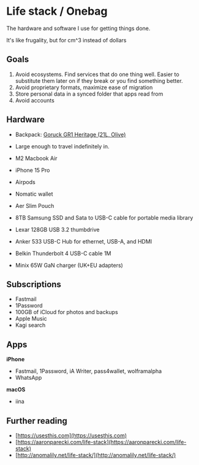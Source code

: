 # Life stack / Onebag

The hardware and software I use for getting things done.

It's like frugality, but for cm^3 instead of dollars

## Goals

1. Avoid ecosystems. Find services that do one thing well. Easier to substitute them later on if they break or you find something better.
2. Avoid proprietary formats, maximize ease of migration
3. Store personal data in a synced folder that apps read from
4. Avoid accounts



## Hardware

- Backpack: [Goruck GR1 Heritage (21L, Olive)](https://www.goruck.com/products/gr1-heritage?variant=41098996154468)
- Large enough to travel indefinitely in.

- M2 Macbook Air
- iPhone 15 Pro
- Airpods
- Nomatic wallet
- Aer Slim Pouch
- 8TB Samsung SSD and Sata to USB-C cable for portable media library
- Lexar 128GB USB 3.2 thumbdrive
- Anker 533 USB-C Hub for ethernet, USB-A, and HDMI
- Belkin Thunderbolt 4 USB-C cable 1M
- Minix 65W GaN charger (UK+EU adapters)


## Subscriptions

- Fastmail
- 1Password
- 100GB of iCloud for photos and backups
- Apple Music
- Kagi search


## Apps

**iPhone**
- Fastmail, 1Password, iA Writer, pass4wallet, wolframalpha
- WhatsApp

**macOS**
- iina


## Further reading

- [https://usesthis.com](https://usesthis.com)
- [https://aaronparecki.com/life-stack](https://aaronparecki.com/life-stack)
- [http://anomalily.net/life-stack/](http://anomalily.net/life-stack/)

